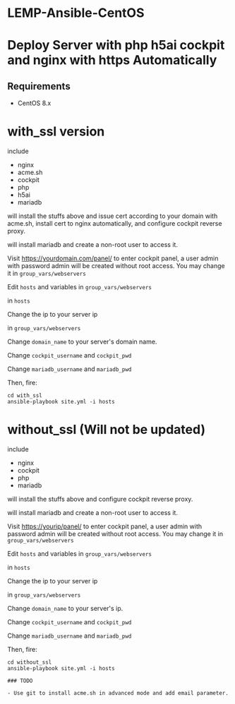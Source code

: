 
# LEMP-Ansible-CentOS

# Deploy Server with php h5ai cockpit and nginx with https Automatically

## Requirements

- CentOS 8.x

# with_ssl version

include
- nginx
- acme.sh
- cockpit
- php
- h5ai
- mariadb

will install the stuffs above and issue cert according to your domain with acme.sh, install cert to nginx automatically, and configure cockpit reverse proxy.

will install mariadb and create a non-root user to access it.

Visit <https://yourdomain.com/panel/> to enter cockpit panel, a user admin with password admin will be created without root access. You may change it in `group_vars/webservers`

Edit `hosts` and variables in `group_vars/webservers`

in `hosts`

Change the ip to your server ip

in `group_vars/webservers`

Change `domain_name` to your server's domain name.

Change `cockpit_username` and `cockpit_pwd`

Change `mariadb_username` and `mariadb_pwd`

Then, fire:

```
cd with_ssl
ansible-playbook site.yml -i hosts
```

# without_ssl (Will not be updated)

include
- nginx
- cockpit
- php
- mariadb

will install the stuffs above and configure cockpit reverse proxy.

will install mariadb and create a non-root user to access it.

Visit <https://yourip/panel/> to enter cockpit panel, a user admin with password admin will be created without root access. You may change it in `group_vars/webservers`

Edit `hosts` and variables in `group_vars/webservers`

in `hosts`

Change the ip to your server ip

in `group_vars/webservers`

Change `domain_name` to your server's ip.

Change `cockpit_username` and `cockpit_pwd`

Change `mariadb_username` and `mariadb_pwd`

Then, fire:

```
cd without_ssl
ansible-playbook site.yml -i hosts

### TODO

- Use git to install acme.sh in advanced mode and add email parameter.
```

